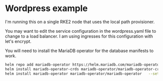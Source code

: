 # Wordpress example

I'm running this on a single RKE2 node that uses the local path provisioner.

You may want to edit the service configuration in the wordpress.yaml file to change to a load balancer. I am using ingresses for this configuration with let's encrypt.

You will need to install the MariaDB operator for the database manifests to work.

```bash
helm repo add mariadb-operator https://helm.mariadb.com/mariadb-operator
helm install mariadb-operator-crds mariadb-operator/mariadb-operator-crds
helm install mariadb-operator mariadb-operator/mariadb-operator   --set metrics.enabled=true --set webhook.cert.certManager.enabled=true
```